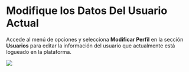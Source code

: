# Modifique los Datos Del Usuario Actual

Accede al menú de opciones y selecciona **Modificar Perfil** en la sección **Usuarios** para editar la información del usuario que actualmente está logueado en la plataforma.  

<img src="https://josemaestreb.github.io/docs.bil_v2/_asset/04-%20Anuncios%2C%20gestión%20de%20usuarios%20y%20demás/028_modificar_usuario.png" />  
